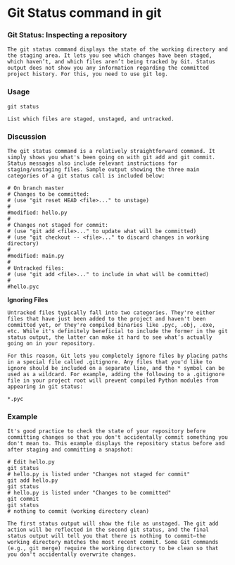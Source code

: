 # Git Status command in git

### Git Status: Inspecting a repository

`The git status command displays the state of the working directory and the staging area. It lets you see which changes have been staged, which haven’t, and which files aren’t being tracked by Git. Status output does not show you any information regarding the committed project history. For this, you need to use git log.`

### Usage

<pre><code class="hljs ebnf"><span class="hljs-attribute">git status</span></code></pre>

`List which files are staged, unstaged, and untracked.`

### Discussion
`The git status command is a relatively straightforward command. It simply shows you what's been going on with git add and git commit. Status messages also include relevant instructions for staging/unstaging files. Sample output showing the three main categories of a git status call is included below:`

<pre><code class="hljs shell"><span class="hljs-meta">#</span><span class="bash"> On branch master</span>
<span class="hljs-meta">#</span><span class="bash"> Changes to be committed:</span>
<span class="hljs-meta">#</span><span class="bash"> (use <span class="hljs-string">"git reset HEAD &lt;file&gt;..."</span> to unstage)</span>
<span class="hljs-meta">#</span><span class="bash"></span>
<span class="hljs-meta">#</span><span class="bash">modified: hello.py</span>
<span class="hljs-meta">#</span><span class="bash"></span>
<span class="hljs-meta">#</span><span class="bash"> Changes not staged <span class="hljs-keyword">for</span> commit:</span>
<span class="hljs-meta">#</span><span class="bash"> (use <span class="hljs-string">"git add &lt;file&gt;..."</span> to update what will be committed)</span>
<span class="hljs-meta">#</span><span class="bash"> (use <span class="hljs-string">"git checkout -- &lt;file&gt;..."</span> to discard changes <span class="hljs-keyword">in</span> working directory)</span>
<span class="hljs-meta">#</span><span class="bash"></span>
<span class="hljs-meta">#</span><span class="bash">modified: main.py</span>
<span class="hljs-meta">#</span><span class="bash"></span>
<span class="hljs-meta">#</span><span class="bash"> Untracked files:</span>
<span class="hljs-meta">#</span><span class="bash"> (use <span class="hljs-string">"git add &lt;file&gt;..."</span> to include <span class="hljs-keyword">in</span> what will be committed)</span>
<span class="hljs-meta">#</span><span class="bash"></span>
<span class="hljs-meta">#</span><span class="bash">hello.pyc</span></code></pre>

**Ignoring Files**

`Untracked files typically fall into two categories. They're either files that have just been added to the project and haven't been committed yet, or they're compiled binaries like .pyc, .obj, .exe, etc. While it's definitely beneficial to include the former in the git status output, the latter can make it hard to see what’s actually going on in your repository.`

`For this reason, Git lets you completely ignore files by placing paths in a special file called .gitignore. Any files that you'd like to ignore should be included on a separate line, and the * symbol can be used as a wildcard. For example, adding the following to a .gitignore file in your project root will prevent compiled Python modules from appearing in git status:`
<pre><code class="hljs css">*<span class="hljs-selector-class">.pyc</span></code></pre>

### Example
`It's good practice to check the state of your repository before committing changes so that you don't accidentally commit something you don't mean to. This example displays the repository status before and after staging and committing a snapshot:`

<pre><code class="hljs shell"><span class="hljs-meta">#</span><span class="bash"> Edit hello.py</span>
git status
<span class="hljs-meta">#</span><span class="bash"> hello.py is listed under <span class="hljs-string">"Changes not staged for commit"</span></span>
git add hello.py
git status
<span class="hljs-meta">#</span><span class="bash"> hello.py is listed under <span class="hljs-string">"Changes to be committed"</span></span>
git commit
git status
<span class="hljs-meta">#</span><span class="bash"> nothing to commit (working directory clean)</span></code></pre>

`The first status output will show the file as unstaged. The git add action will be reflected in the second git status, and the final status output will tell you that there is nothing to commit—the working directory matches the most recent commit. Some Git commands (e.g., git merge) require the working directory to be clean so that you don't accidentally overwrite changes.`
